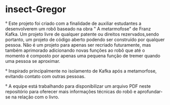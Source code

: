 # insect-Gregor

° Este projeto foi criado com a finalidade de auxiliar estudantes a desenvolverem um robô baseado na obra " A metarmofose" de Franz Kafka. Um projeto livre de qualquer patente ou direitos rezervados,sendo portanto, um projeto de código aberto podendo ser construído por qualquer pessoa. Não é um projeto para apenas ser recriado futuramente, mas também aprimorado adicionando novas funções ao robô que até o momento é composto por apenas uma pequena função de tremer quando uma pessoa se aproximar.

° Inspirado principalmente no isolamento de Kafka após a metamorfose, evitando contato com outras pessoas.

° A equipe está trabalhando para disponibilizar um arquivo PDF neste repositório para oferecer mais informações técnicas do robô e aprofundar-se na relação com o livro.
